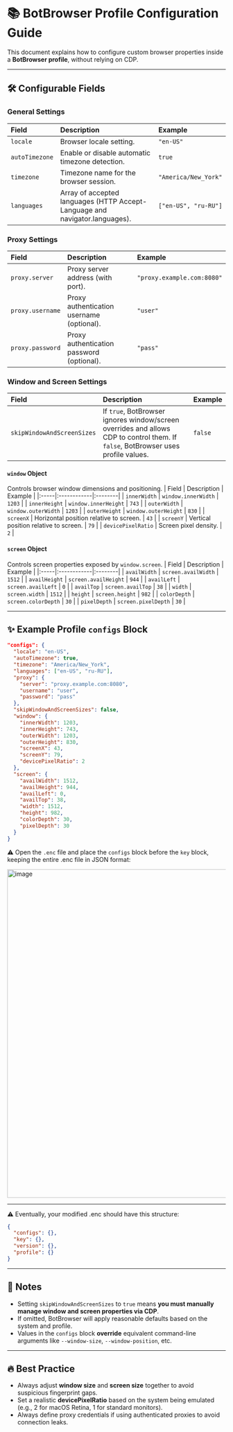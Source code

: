 # 📚 BotBrowser Profile Configuration Guide

This document explains how to configure custom browser properties inside a **BotBrowser profile**, without relying on CDP.

---

## 🛠️ Configurable Fields

### General Settings
| Field | Description | Example |
|:-----|:------------|:--------|
| `locale` | Browser locale setting. | `"en-US"` |
| `autoTimezone` | Enable or disable automatic timezone detection. | `true` |
| `timezone` | Timezone name for the browser session. | `"America/New_York"` |
| `languages` | Array of accepted languages (HTTP Accept-Language and navigator.languages). | `["en-US", "ru-RU"]` |

### Proxy Settings
| Field | Description | Example |
|:-----|:------------|:--------|
| `proxy.server` | Proxy server address (with port). | `"proxy.example.com:8080"` |
| `proxy.username` | Proxy authentication username (optional). | `"user"` |
| `proxy.password` | Proxy authentication password (optional). | `"pass"` |

### Window and Screen Settings
| Field | Description | Example |
|:-----|:------------|:--------|
| `skipWindowAndScreenSizes` | If `true`, BotBrowser ignores window/screen overrides and allows CDP to control them. If `false`, BotBrowser uses profile values. | `false` |

#### `window` Object
Controls browser window dimensions and positioning.
| Field | Description | Example |
|:-----|:------------|:--------|
| `innerWidth` | `window.innerWidth` | `1203` |
| `innerHeight` | `window.innerHeight` | `743` |
| `outerWidth` | `window.outerWidth` | `1203` |
| `outerHeight` | `window.outerHeight` | `830` |
| `screenX` | Horizontal position relative to screen. | `43` |
| `screenY` | Vertical position relative to screen. | `79` |
| `devicePixelRatio` | Screen pixel density. | `2` |

#### `screen` Object
Controls screen properties exposed by `window.screen`.
| Field | Description | Example |
|:-----|:------------|:--------|
| `availWidth` | `screen.availWidth` | `1512` |
| `availHeight` | `screen.availHeight` | `944` |
| `availLeft` | `screen.availLeft` | `0` |
| `availTop` | `screen.availTop` | `38` |
| `width` | `screen.width` | `1512` |
| `height` | `screen.height` | `982` |
| `colorDepth` | `screen.colorDepth` | `30` |
| `pixelDepth` | `screen.pixelDepth` | `30` |

---

## ✨ Example Profile `configs` Block

```json
"configs": {
  "locale": "en-US",
  "autoTimezone": true,
  "timezone": "America/New_York",
  "languages": ["en-US", "ru-RU"],
  "proxy": {
    "server": "proxy.example.com:8080",
    "username": "user",
    "password": "pass"
  },
  "skipWindowAndScreenSizes": false,
  "window": {
    "innerWidth": 1203,
    "innerHeight": 743,
    "outerWidth": 1203,
    "outerHeight": 830,
    "screenX": 43,
    "screenY": 79,
    "devicePixelRatio": 2
  },
  "screen": {
    "availWidth": 1512,
    "availHeight": 944,
    "availLeft": 0,
    "availTop": 38,
    "width": 1512,
    "height": 982,
    "colorDepth": 30,
    "pixelDepth": 30
  }
}
```

⚠️ Open the `.enc` file and place the `configs` block before the `key` block, keeping the entire .enc file in JSON format:

<img width="758" alt="image" src="https://github.com/user-attachments/assets/e34b1557-d7cd-4257-b709-b76ec1b0409b" />

---

⚠️ Eventually, your modified .enc should have this structure:

```json
{
  "configs": {},
  "key": {},
  "version": {},
  "profile": {}
}
```



---

## 📌 Notes
- Setting `skipWindowAndScreenSizes` to `true` means **you must manually manage window and screen properties via CDP**.
- If omitted, BotBrowser will apply reasonable defaults based on the system and profile.
- Values in the `configs` block **override** equivalent command-line arguments like `--window-size`, `--window-position`, etc.

---

## 🔥 Best Practice
- Always adjust **window size** and **screen size** together to avoid suspicious fingerprint gaps.
- Set a realistic **devicePixelRatio** based on the system being emulated (e.g., 2 for macOS Retina, 1 for standard monitors).
- Always define proxy credentials if using authenticated proxies to avoid connection leaks.
